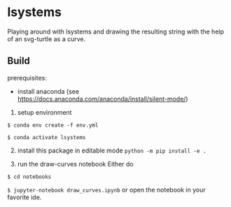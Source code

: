 # lsystems
Playing around with lsystems and drawing the resulting string with the help of an svg-turtle as a curve.

## Build
prerequisites:
- install anaconda (see https://docs.anaconda.com/anaconda/install/silent-mode/)

1. setup environment

```$ conda env create -f env.yml```

```$ conda activate lsystems```

2. install this package in editable mode
``` python -m pip install -e . ```

3. run the draw-curves notebook
Either do

``` $ cd notebooks ```

``` $ jupyter-notebook draw_curves.ipynb ```
or open the notebook in your favorite ide.